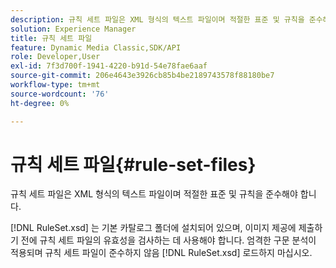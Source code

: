 ```yaml
---
description: 규칙 세트 파일은 XML 형식의 텍스트 파일이며 적절한 표준 및 규칙을 준수해야 합니다.
solution: Experience Manager
title: 규칙 세트 파일
feature: Dynamic Media Classic,SDK/API
role: Developer,User
exl-id: 7f3d700f-1941-4220-b91d-54e78fae6aaf
source-git-commit: 206e4643e3926cb85b4be2189743578f88180be7
workflow-type: tm+mt
source-wordcount: '76'
ht-degree: 0%

---
```


# 규칙 세트 파일{#rule-set-files}

규칙 세트 파일은 XML 형식의 텍스트 파일이며 적절한 표준 및 규칙을 준수해야 합니다.

[!DNL RuleSet.xsd] 는 기본 카탈로그 폴더에 설치되어 있으며, 이미지 제공에 제출하기 전에 규칙 세트 파일의 유효성을 검사하는 데 사용해야 합니다. 엄격한 구문 분석이 적용되며 규칙 세트 파일이 준수하지 않음 [!DNL RuleSet.xsd] 로드하지 마십시오.
